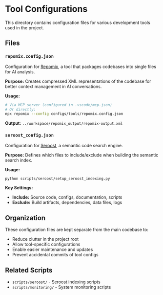 # Tool Configurations

This directory contains configuration files for various development tools used in the project.

## Files

### `repomix.config.json`
Configuration for [Repomix](https://repomix.com), a tool that packages codebases into single files for AI analysis.

**Purpose:** Creates compressed XML representations of the codebase for better context management in AI conversations.

**Usage:**
```bash
# Via MCP server (configured in .vscode/mcp.json)
# Or directly:
npx repomix --config configs/tools/repomix.config.json
```

**Output:** `../workspace/repomix_output/repomix-output.xml`

### `seroost_config.json`
Configuration for [Seroost](https://github.com/Seroost/seroost), a semantic code search engine.

**Purpose:** Defines which files to include/exclude when building the semantic search index.

**Usage:**
```bash
python scripts/seroost/setup_seroost_indexing.py
```

**Key Settings:**
- **Include:** Source code, configs, documentation, scripts
- **Exclude:** Build artifacts, dependencies, data files, logs

## Organization

These configuration files are kept separate from the main codebase to:
- Reduce clutter in the project root
- Allow tool-specific configurations
- Enable easier maintenance and updates
- Prevent accidental commits of tool configs

## Related Scripts

- `scripts/seroost/` - Seroost indexing scripts
- `scripts/monitoring/` - System monitoring scripts
